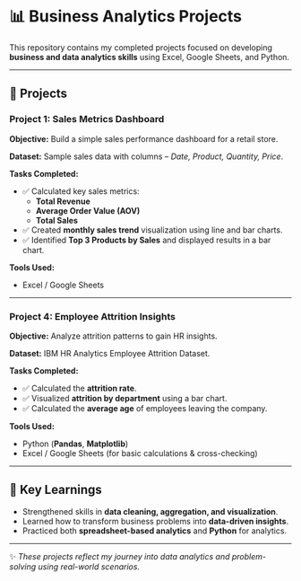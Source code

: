 # 📊 Business Analytics Projects  

This repository contains my completed projects focused on developing **business and data analytics skills** using Excel, Google Sheets, and Python.  

---

## 🚀 Projects  

### **Project 1: Sales Metrics Dashboard**  
**Objective:** Build a simple sales performance dashboard for a retail store.  

**Dataset:** Sample sales data with columns – *Date, Product, Quantity, Price*.  

**Tasks Completed:**  
- ✅ Calculated key sales metrics:  
  - **Total Revenue**  
  - **Average Order Value (AOV)**  
  - **Total Sales**  
- ✅ Created **monthly sales trend** visualization using line and bar charts.  
- ✅ Identified **Top 3 Products by Sales** and displayed results in a bar chart.  

**Tools Used:**  
- Excel / Google Sheets  

---

### **Project 4: Employee Attrition Insights**  
**Objective:** Analyze attrition patterns to gain HR insights.  

**Dataset:** IBM HR Analytics Employee Attrition Dataset.  

**Tasks Completed:**  
- ✅ Calculated the **attrition rate**.  
- ✅ Visualized **attrition by department** using a bar chart.  
- ✅ Calculated the **average age** of employees leaving the company.  

**Tools Used:**  
- Python (**Pandas**, **Matplotlib**)  
- Excel / Google Sheets (for basic calculations & cross-checking)  

---

## 📌 Key Learnings  
- Strengthened skills in **data cleaning, aggregation, and visualization**.  
- Learned how to transform business problems into **data-driven insights**.  
- Practiced both **spreadsheet-based analytics** and **Python** for analytics.  

---


✨ *These projects reflect my journey into data analytics and problem-solving using real-world scenarios.*  
